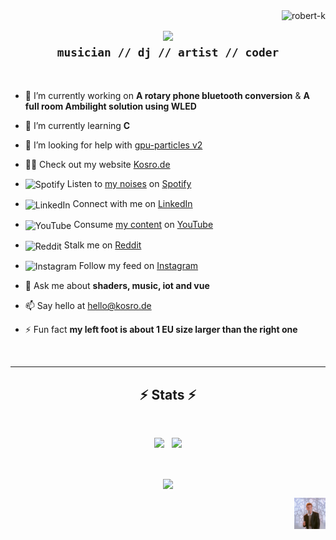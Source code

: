 <img align="right" src="https://komarev.com/ghpvc/?username=robert-k&label=Visitors" alt="robert-k">

<h2 align="center">
  <a href="https://git.io/typing-svg">
    <img src="https://readme-typing-svg.herokuapp.com/?lines=Hello,+There!+👋;This+is+Robert...;Nice+to+meet+you!;Have+a+look+around!&center=true&size=30">
  </a>
  <br>
  <code>musician // dj // artist // coder</code>
</h2>

<br>

- 🔭 I’m currently working on <b>A rotary phone bluetooth conversion</b> & <b>A full room Ambilight solution using WLED</b>

- 🌱 I’m currently learning **C**

- 🤝 I’m looking for help with [gpu-particles v2](https://github.com/Robert-K/gpu-particles/tree/v2)

- 👨‍💻 Check out my website [Kosro.de](https://kosro.de)

- <img align="center" src="https://raw.githubusercontent.com/rahuldkjain/github-profile-readme-generator/master/src/images/icons/Social/spotify.svg" alt="Spotify" width="20" /> Listen to [my noises](https://open.spotify.com/artist/5vA5oxYbi3BCryMa8jh3xr) on [Spotify]( https://open.spotify.com/artist/5vA5oxYbi3BCryMa8jh3xr)

- <img align="center" src="https://raw.githubusercontent.com/rahuldkjain/github-profile-readme-generator/master/src/images/icons/Social/linked-in-alt.svg" alt="LinkedIn" width="20" /> Connect with me on [LinkedIn](https://www.linkedin.com/in/robert-kossessa-4189872b2/)

- <img align="center" src="https://raw.githubusercontent.com/rahuldkjain/github-profile-readme-generator/master/src/images/icons/Social/youtube.svg" alt="YouTube" width="20" /> Consume [my content](https://www.youtube.com/c/Kosro) on [YouTube](https://www.youtube.com/c/Kosro)

- <img align="center" src="https://raw.githubusercontent.com/rahuldkjain/github-profile-readme-generator/master/src/images/icons/Social/reddit.svg" alt="Reddit" width="20" /> Stalk me on [Reddit](https://instagram.com/kosro.de)

- <img align="center" src="https://raw.githubusercontent.com/rahuldkjain/github-profile-readme-generator/master/src/images/icons/Social/instagram.svg" alt="Instagram" width="20" /> Follow my feed on [Instagram](https://www.reddit.com/u/kosro_de?sort=top)

- 💬 Ask me about **shaders, music, iot and vue**

- 📫 Say hello at hello@kosro.de

- ⚡ Fun fact **my left foot is about 1 EU size larger than the right one**

<br>

---

<h2 align="center">⚡ Stats ⚡</h2>
<br>
<p align=center>
  <picture>
    <source
      srcset="https://github-readme-stats.vercel.app/api?username=robert-k&show_icons=true&theme=dark&hide_title=true&hide_rank=true"
      media="(prefers-color-scheme: dark)"
    />
    <source
      srcset="https://github-readme-stats.vercel.app/api?username=robert-k&show_icons=true&hide_title=true&hide_rank=true"
      media="(prefers-color-scheme: light), (prefers-color-scheme: no-preference)"
    />
    <img src="https://github-readme-stats.vercel.app/api?username=robert-k&show_icons=true&hide_title=true&hide_rank=true" />
  </picture>
  &nbsp;
  <picture>
    <source
      srcset="https://github-readme-stats.vercel.app/api/top-langs?username=robert-k&show_icons=true&theme=dark&layout=compact"
      media="(prefers-color-scheme: dark)"
    />
    <source
      srcset="https://github-readme-stats.vercel.app/apitop-langs?username=robert-k&show_icons=true&layout=compact"
      media="(prefers-color-scheme: light), (prefers-color-scheme: no-preference)"
    />
    <img src="https://github-readme-stats.vercel.app/api/top-langs?username=robert-k&show_icons=true&layout=compact" />
  </picture>
</p>

<br>

<p align="center"><a href="https://ko-fi.com/kosro"><img align="center" src="https://ko-fi.com/img/githubbutton_sm.svg"/></a></p>

<p align="right"><a href="https://www.youtube.com/watch?v=dQw4w9WgXcQ"><img src="https://github.com/Robert-K/Robert-K/raw/main/special-treat.gif" width="50"></a></p>
